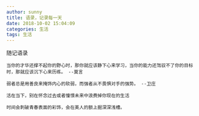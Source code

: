 ```yaml
---
author: sunny
title: 语录，记录每一天
date: 2018-10-02 15:04:09
categories: 生活
tags: 生活
---
```


随记语录

```
当你的才华还撑不起你的野心时，那你就应该静下心来学习，当你的能力还驾驭不了你的目标时，那就应该沉下心来历练。 --莫言
```

<!-- more -->

```
弱者总是用善良来掩饰内心的软弱，而强者从不畏惧对手的强势。 --卫庄
```

```
活在当下，别在怀念过去或者憧憬未来中浪费掉你现在的生活
```

```
时间会刺破青春表面的彩饰，会在美人的额上掘深深浅槽。
```
